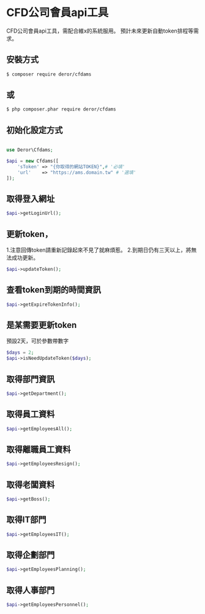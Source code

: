 
CFD公司會員api工具
=======================

CFD公司會員api工具，需配合維x的系統服用。
預計未來更新自動token排程等需求。




## 安裝方式
```bash
$ composer require deror/cfdams
```

## 或
```bash
$ php composer.phar require deror/cfdams
```

## 初始化設定方式
```php

use Deror\Cfdams;

$api = new Cfdams([
    'sToken' => "{你取得的網站TOKEN}",# '必填'
    'url'    => "https://ams.domain.tw" # '選填'
]);
```


## 取得登入網址
```php
$api->getLoginUrl();
```

## 更新token，
1.注意回傳token請重新記錄起來不見了就麻煩惹。
2.到期日仍有三天以上，將無法成功更新。
```php
$api->updateToken();
```

## 查看token到期的時間資訊
```php
$api->getExpireTokenInfo();
```

## 是某需要更新token
預設2天，可於參數帶數字
```php
$days = 2;
$api->isNeedUpdateToken($days);
```
## 取得部門資訊
```php
$api->getDepartment();
```

## 取得員工資料
```php
$api->getEmployeesAll();
```

## 取得離職員工資料
```php
$api->getEmployeesResign();
```

## 取得老闆資料
```php
$api->getBoss();
```

## 取得IT部門
```php
$api->getEmployeesIT();
```

## 取得企劃部門
```php
$api->getEmployeesPlanning();
```

## 取得人事部門
```php
$api->getEmployeesPersonnel();
```
